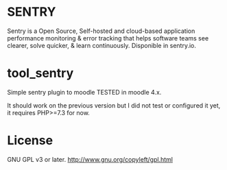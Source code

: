 # SENTRY
Sentry is a Open Source, Self-hosted and cloud-based application performance monitoring & error tracking that helps software teams see clearer, solve quicker, & learn continuously. Disponible in sentry.io.
# tool_sentry
Simple sentry plugin to moodle TESTED in moodle 4.x.

It should work on the previous version but I did not test or configured it yet, it requires PHP>=7.3 for now.


License
=======

GNU GPL v3 or later. http://www.gnu.org/copyleft/gpl.html